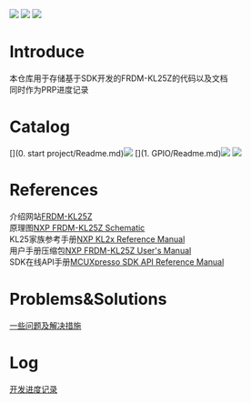 ![](https://img.shields.io/badge/build-passing-green.svg) ![](https://img.shields.io/badge/language-C-green.svg)
![](https://i.imgur.com/PV5n5Dc.png)
# Introduce
本仓库用于存储基于SDK开发的FRDM-KL25Z的代码以及文档  
同时作为PRP进度记录

# Catalog
[](0. start project/Readme.md)![](https://img.shields.io/badge/status-finish-green.svg)
[](1. GPIO/Readme.md)![](https://img.shields.io/badge/status-todo-red.svg)
[](2.PIT/README.md)![](https://img.shields.io/badge/status-todo-red.svg)

# References
介绍网站[FRDM-KL25Z](https://os.mbed.com/platforms/KL25Z/)   
原理图[NXP FRDM-KL25Z Schematic](http://cache.freescale.com/files/soft_dev_tools/hardware_tools/schematics/FRDM-KL25Z_SCH.pdf)   
KL25家族参考手册[NXP KL2x Reference Manual](http://cache.freescale.com/files/32bit/doc/ref_manual/KL25P80M48SF0RM.pdf)   
用户手册压缩包[NXP FRDM-KL25Z User's Manual](http://cache.freescale.com/files/32bit/doc/user_guide/FRDMKL25ZUM.zip)   
SDK在线API手册[MCUXpresso SDK API Reference Manual](https://mcuxpresso.nxp.com/api_doc/dev/181/index.html)   

# Problems&Solutions
[一些问题及解决措施](issues.md)

# Log
[开发进度记录](logging.md)



